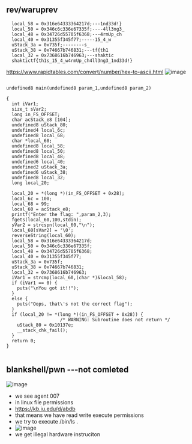 ## rev/waruprev
```
  local_58 = 0x316e64333364217d;---1nd33d!}
  local_50 = 0x346c6c336e67335f;----4ll3ng3_
  local_48 = 0x34726d55705f6368;---4rmUp_ch
  local_40 = 0x31355f345f77;-----15_4_w
  uStack_3a = 0x735f;--------s_
  uStack_38 = 0x74667b746831;---tf{th1
  local_32 = 0x7368616b746963;---shaktic
  shaktictf{th1s_15_4_w4rmUp_ch4ll3ng3_1nd33d!}
```
https://www.rapidtables.com/convert/number/hex-to-ascii.html
![image](https://github.com/m0wn1ka/ctf_writeups/assets/127676379/109a92ae-27c1-4bb5-a1d6-6956bcf51756)
```

undefined8 main(undefined8 param_1,undefined8 param_2)

{
  int iVar1;
  size_t sVar2;
  long in_FS_OFFSET;
  char acStack_e8 [104];
  undefined8 uStack_80;
  undefined4 local_6c;
  undefined8 local_68;
  char *local_60;
  undefined8 local_58;
  undefined8 local_50;
  undefined8 local_48;
  undefined6 local_40;
  undefined2 uStack_3a;
  undefined6 uStack_38;
  undefined8 local_32;
  long local_20;
  
  local_20 = *(long *)(in_FS_OFFSET + 0x28);
  local_6c = 100;
  local_68 = 99;
  local_60 = acStack_e8;
  printf("Enter the flag: ",param_2,3);
  fgets(local_60,100,stdin);
  sVar2 = strcspn(local_60,"\n");
  local_60[sVar2] = '\0';
  reverseString(local_60);
  local_58 = 0x316e64333364217d;
  local_50 = 0x346c6c336e67335f;
  local_48 = 0x34726d55705f6368;
  local_40 = 0x31355f345f77;
  uStack_3a = 0x735f;
  uStack_38 = 0x74667b746831;
  local_32 = 0x7368616b746963;
  iVar1 = strcmp(local_60,(char *)&local_58);
  if (iVar1 == 0) {
    puts("\nYou got it!!");
  }
  else {
    puts("Oops, that\'s not the correct flag");
  }
  if (local_20 != *(long *)(in_FS_OFFSET + 0x28)) {
                    /* WARNING: Subroutine does not return */
    uStack_80 = 0x10137e;
    __stack_chk_fail();
  }
  return 0;
}


```
## blankshell/pwn ---not comleted
![image](https://github.com/m0wn1ka/ctf_writeups/assets/127676379/8a8ef687-ac36-4627-b9ac-ce211d156cfe)
- we see agent 007
- in linux file permissions
- https://kb.iu.edu/d/abdb
- that means we have read write execute permissions
- we try to execute /bin/ls .
- ![image](https://github.com/m0wn1ka/ctf_writeups/assets/127676379/41a72019-d7aa-43d5-a3c9-445c36b24e99)
- we get illegal hardware instruciton
  
